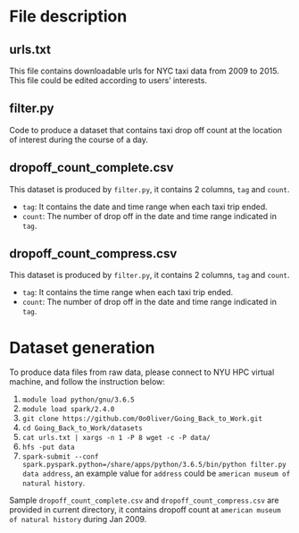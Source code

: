 # File description

## urls.txt
This file contains downloadable urls for NYC taxi data from 2009 to 2015. This file could be edited according to users’ interests. 

## filter.py
Code to produce a dataset that contains taxi drop off count at the location of interest during the course of a day. 

## dropoff_count_complete.csv
This dataset is produced by ```filter.py```, it contains 2 columns, ```tag``` and ```count```. 
* ```tag```: It contains the date and time range when each taxi trip ended. 
* ```count```: The number of drop off in the date and time range indicated in ```tag```.

## dropoff_count_compress.csv
This dataset is produced by ```filter.py```, it contains 2 columns, ```tag``` and ```count```. 
* ```tag```: It contains the time range when each taxi trip ended. 
* ```count```: The number of drop off in the date and time range indicated in ```tag```.

# Dataset generation
To produce data files from raw data, please connect to NYU HPC virtual machine, and follow the instruction below:
1. ```module load python/gnu/3.6.5```
2. ```module load spark/2.4.0```
3. ```git clone https://github.com/0o0liver/Going_Back_to_Work.git```
4. ```cd Going_Back_to_Work/datasets```
5. ```cat urls.txt | xargs -n 1 -P 8 wget -c -P data/```
6. ```hfs -put data```
7. ```spark-submit --conf spark.pyspark.python=/share/apps/python/3.6.5/bin/python filter.py data address```, an example value for ```address``` could be ```american museum of natural history```.

Sample ```dropoff_count_complete.csv``` and ```dropoff_count_compress.csv``` are provided in current directory, it contains dropoff count at ```american museum of natural history``` during Jan 2009.
